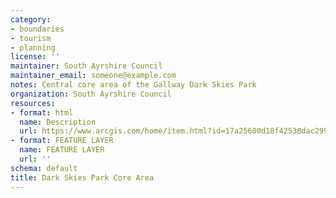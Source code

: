 ```yaml
---
category:
- boundaries
- tourism
- planning
license: ''
maintainer: South Ayrshire Council
maintainer_email: someone@example.com
notes: Central core area of the Gallway Dark Skies Park
organization: South Ayrshire Council
resources:
- format: html
  name: Description
  url: https://www.arcgis.com/home/item.html?id=17a25600d18f42538dac2997aa6369fa
- format: FEATURE LAYER
  name: FEATURE LAYER
  url: ''
schema: default
title: Dark Skies Park Core Area
---
```

